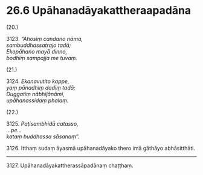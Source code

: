

# 26.6 Upāhanadāyakattheraapadāna



(20.)

3123\. _“Ahosiṃ candano nāma,_  
_sambuddhassatrajo tadā;_  
_Ekopāhano mayā dinno,_  
_bodhiṃ sampajja me tuvaṃ._  


(21.)

3124\. _Ekanavutito kappe,_  
_yaṃ pānadhiṃ dadiṃ tadā;_  
_Duggatiṃ nābhijānāmi,_  
_upāhanassidaṃ phalaṃ._  


(22.)

3125\. _Paṭisambhidā catasso,_  
_…pe…_  
_kataṃ buddhassa sāsanaṃ”._  


3126\. Itthaṃ sudaṃ āyasmā upāhanadāyako thero imā gāthāyo abhāsitthāti.

---

3127\. Upāhanadāyakattherassāpadānaṃ chaṭṭhaṃ.





